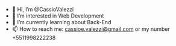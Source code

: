 - 👋 Hi, I’m @CassioValezzi
- 👀 I’m interested in Web Development
- 🌱 I’m currently learning about Back-End
- 📫 How to reach me: cassioe.valezzi@gmail.com or my number +5511998222238

<!---
CassioValezzi/CassioValezzi is a ✨ special ✨ repository because its `README.md` (this file) appears on your GitHub profile.
You can click the Preview link to take a look at your changes.
--->
